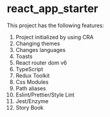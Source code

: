 # react_app_starter

This project has the following features:

1. Project initialized by using CRA
2. Changing themes
3. Changes languages
4. Toasts
5. React router dom v6
6. TypeScript
7. Redux Toolkit
8. Css Modules
9. Path aliases
10. Eslint/Prettier/Style Lint
11. Jest/Enzyme
12. Story Book
